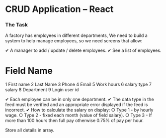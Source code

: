 # CRUD Application – React 

### The Task

A factory has employees in different departments,
We need to build a system to help manage employees, so we need screens that allow:

✔ A manager to add / update / delete employees.
✔ See a list of employees.

#       Field Name
1       First name
2       Last Name
3       Phone
4       Email
5       Work hours
6       salary type
7       salary
8       Department
9       Login user id

✔ Each employee can be in only one department.
✔ The data type in the feed must be verified and an appropriate error displayed if the feed is incorrect.
✔ How to calculate the salary on display:
  ○ Type 1 - by hourly wage.
  ○ Type 2 - fixed each month (value of field salary).
  ○ Type 3 - If more than 100 hours then full pay otherwise 0.75% of pay per hour.

Store all details in array.
